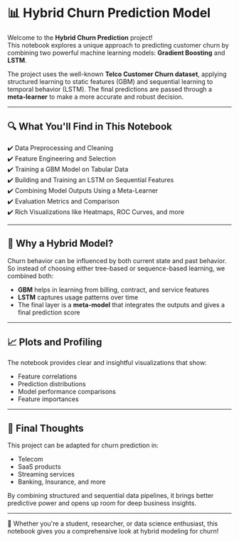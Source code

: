 # 📊 Hybrid Churn Prediction Model 

Welcome to the **Hybrid Churn Prediction** project!  
This notebook explores a unique approach to predicting customer churn by combining two powerful machine learning models: **Gradient Boosting** and **LSTM**.

The project uses the well-known **Telco Customer Churn dataset**, applying structured learning to static features (GBM) and sequential learning to temporal behavior (LSTM). The final predictions are passed through a **meta-learner** to make a more accurate and robust decision.

---

## 🔍 What You'll Find in This Notebook

✔️ Data Preprocessing and Cleaning  
✔️ Feature Engineering and Selection  
✔️ Training a GBM Model on Tabular Data  
✔️ Building and Training an LSTM on Sequential Features  
✔️ Combining Model Outputs Using a Meta-Learner  
✔️ Evaluation Metrics and Comparison  
✔️ Rich Visualizations like Heatmaps, ROC Curves, and more

---

## 🧠 Why a Hybrid Model?

Churn behavior can be influenced by both current state and past behavior. So instead of choosing either tree-based or sequence-based learning, we combined both:

- **GBM** helps in learning from billing, contract, and service features  
- **LSTM** captures usage patterns over time  
- The final layer is a **meta-model** that integrates the outputs and gives a final prediction score

---

## 📈 Plots and Profiling

The notebook provides clear and insightful visualizations that show:
- Feature correlations
- Prediction distributions
- Model performance comparisons
- Feature importances

---

## 💬 Final Thoughts

This project can be adapted for churn prediction in:
- Telecom
- SaaS products
- Streaming services
- Banking, Insurance, and more

By combining structured and sequential data pipelines, it brings better predictive power and opens up room for deep business insights.

---

🎯 Whether you're a student, researcher, or data science enthusiast, this notebook gives you a comprehensive look at hybrid modeling for churn!
